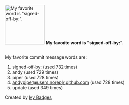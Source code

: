 <img src="https://my-badges.github.io/my-badges/favorite-word.png" alt="My favorite word is &quot;signed-off-by:&quot;." title="My favorite word is &quot;signed-off-by:&quot;." width="128">
<strong>My favorite word is &quot;signed-off-by:&quot;.</strong>
<br><br>

My favorite commit message words are:

1. signed-off-by: (used 732 times)
2. andy (used 729 times)
3. piper (used 728 times)
4. <andypiper@users.noreply.github.com> (used 728 times)
5. update (used 349 times)


Created by <a href="https://github.com/my-badges/my-badges">My Badges</a>